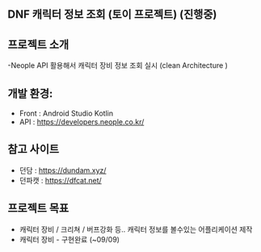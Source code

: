 ## DNF 캐릭터 정보 조회 (토이 프로젝트) (진행중) 


## 프로젝트 소개
-Neople API 활용해서 캐릭터 장비 정보 조회 실시 (clean Architecture )


## 개발 환경:
- Front : Android Studio Kotlin
- API : https://developers.neople.co.kr/

## 참고 사이트
- 던담 : https://dundam.xyz/
- 던파캣 : https://dfcat.net/


## 프로젝트 목표 
- 캐릭터 장비 / 크리쳐 / 버프강화 등.. 캐릭터 정보를 볼수있는 어플리케이션 제작
- 캐릭터 장비 - 구현완료 (~09/09)

